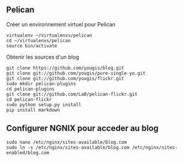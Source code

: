 ## Pelican 

Créer un environnement virtuel pour Pelican

```
virtualenv ~/virtualenvs/pelican
cd ~/virtualenvs/pelican
source bin/activate
```


Obtenir les sources d'un blog
```
git clone https://github.com/yougis/blog.git
git clone git://github.com/yougis/pure-single-yo.git
git clone git://github.com/yougis/flickr.git
sudo mkdir pelican-plugins
cd pelican-plugins 
git clone git://github.com/La0/pelican-flickr.git
cd pelican-flickr
sudo python setup.py install
pip install markdown
```

## Configurer NGNIX pour acceder au blog
```
sudo nano /etc/nginx/sites-available/blog.com
sudo ln -s /etc/nginx/sites-available/blog.com /etc/nginx/sites-enabled/blog.com
```
